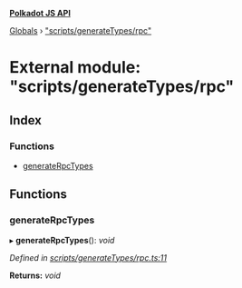 **[Polkadot JS API](../README.md)**

[Globals](../globals.md) › [&quot;scripts/generateTypes/rpc&quot;](_scripts_generatetypes_rpc_.md)

# External module: "scripts/generateTypes/rpc"

## Index

### Functions

* [generateRpcTypes](_scripts_generatetypes_rpc_.md#generaterpctypes)

## Functions

###  generateRpcTypes

▸ **generateRpcTypes**(): *void*

*Defined in [scripts/generateTypes/rpc.ts:11](https://github.com/polkadot-js/api/blob/00d8601/packages/types/src/scripts/generateTypes/rpc.ts#L11)*

**Returns:** *void*